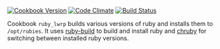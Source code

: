 [![Cookbook Version](http://img.shields.io/cookbook/v/ruby_lwrp.svg)]('http://img.shields.io/cookbook/v/ruby\_lwrp.svg)
[![Code Climate](https://codeclimate.com/github/express42-cookbooks/ruby_lwrp/badges/gpa.svg)](https://codeclimate.com/github/express42-cookbooks/ruby_lwrp)
[![Build Status](https://travis-ci.org/express42-cookbooks/ruby_lwrp.svg?branch=master)](https://travis-ci.org/express42-cookbooks/ruby_lwrp)

Cookbook `ruby_lwrp` builds various versions of ruby and installs them to `/opt/rubies`. It uses [ruby-build](https://github.com/sstephenson/ruby-build) to build and install ruby and [chruby](https://github.com/postmodern/chruby) for switching between installed ruby versions.
